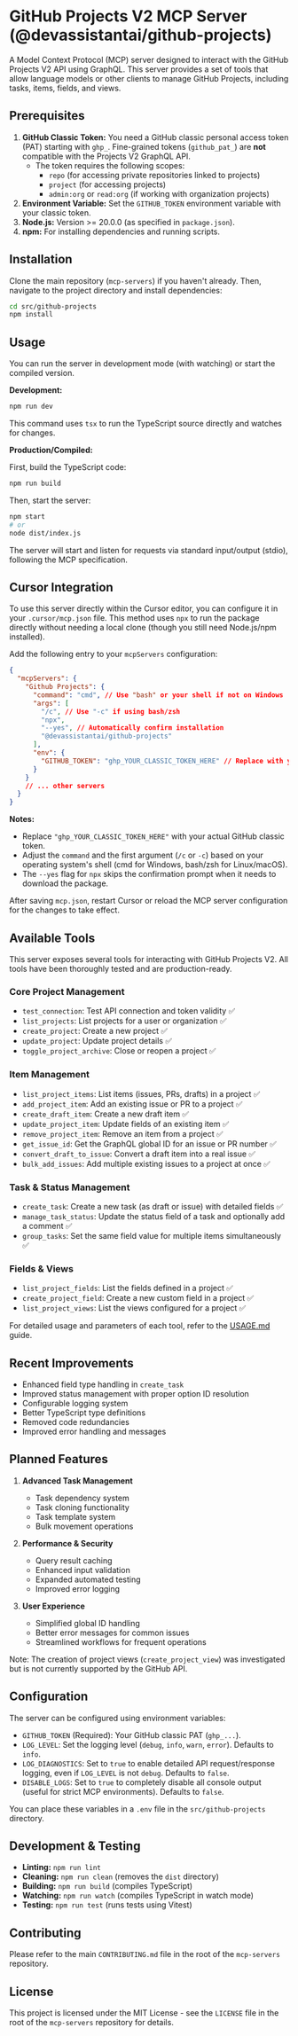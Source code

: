 # GitHub Projects V2 MCP Server (@devassistantai/github-projects)

A Model Context Protocol (MCP) server designed to interact with the GitHub Projects V2 API using GraphQL. This server provides a set of tools that allow language models or other clients to manage GitHub Projects, including tasks, items, fields, and views.

## Prerequisites

1.  **GitHub Classic Token:** You need a GitHub classic personal access token (PAT) starting with `ghp_`. Fine-grained tokens (`github_pat_`) are **not** compatible with the Projects V2 GraphQL API.
    *   The token requires the following scopes:
        *   `repo` (for accessing private repositories linked to projects)
        *   `project` (for accessing projects)
        *   `admin:org` or `read:org` (if working with organization projects)
2.  **Environment Variable:** Set the `GITHUB_TOKEN` environment variable with your classic token.
3.  **Node.js:** Version >= 20.0.0 (as specified in `package.json`).
4.  **npm:** For installing dependencies and running scripts.

## Installation

Clone the main repository (`mcp-servers`) if you haven't already. Then, navigate to the project directory and install dependencies:

```bash
cd src/github-projects
npm install
```

## Usage

You can run the server in development mode (with watching) or start the compiled version.

**Development:**

```bash
npm run dev
```

This command uses `tsx` to run the TypeScript source directly and watches for changes.

**Production/Compiled:**

First, build the TypeScript code:

```bash
npm run build
```

Then, start the server:

```bash
npm start
# or
node dist/index.js
```

The server will start and listen for requests via standard input/output (stdio), following the MCP specification.

## Cursor Integration

To use this server directly within the Cursor editor, you can configure it in your `.cursor/mcp.json` file. This method uses `npx` to run the package directly without needing a local clone (though you still need Node.js/npm installed).

Add the following entry to your `mcpServers` configuration:

```json
{
  "mcpServers": {
    "Github Projects": {
      "command": "cmd", // Use "bash" or your shell if not on Windows
      "args": [
        "/c", // Use "-c" if using bash/zsh
        "npx",
        "--yes", // Automatically confirm installation
        "@devassistantai/github-projects"
      ],
      "env": {
        "GITHUB_TOKEN": "ghp_YOUR_CLASSIC_TOKEN_HERE" // Replace with your actual token
      }
    }
    // ... other servers
  }
}
```

**Notes:**
*   Replace `"ghp_YOUR_CLASSIC_TOKEN_HERE"` with your actual GitHub classic token.
*   Adjust the `command` and the first argument (`/c` or `-c`) based on your operating system's shell (cmd for Windows, bash/zsh for Linux/macOS).
*   The `--yes` flag for `npx` skips the confirmation prompt when it needs to download the package.

After saving `mcp.json`, restart Cursor or reload the MCP server configuration for the changes to take effect.

## Available Tools

This server exposes several tools for interacting with GitHub Projects V2. All tools have been thoroughly tested and are production-ready.

### Core Project Management
*   `test_connection`: Test API connection and token validity ✅
*   `list_projects`: List projects for a user or organization ✅
*   `create_project`: Create a new project ✅
*   `update_project`: Update project details ✅
*   `toggle_project_archive`: Close or reopen a project ✅

### Item Management
*   `list_project_items`: List items (issues, PRs, drafts) in a project ✅
*   `add_project_item`: Add an existing issue or PR to a project ✅
*   `create_draft_item`: Create a new draft item ✅
*   `update_project_item`: Update fields of an existing item ✅
*   `remove_project_item`: Remove an item from a project ✅
*   `get_issue_id`: Get the GraphQL global ID for an issue or PR number ✅
*   `convert_draft_to_issue`: Convert a draft item into a real issue ✅
*   `bulk_add_issues`: Add multiple existing issues to a project at once ✅

### Task & Status Management
*   `create_task`: Create a new task (as draft or issue) with detailed fields ✅
*   `manage_task_status`: Update the status field of a task and optionally add a comment ✅
*   `group_tasks`: Set the same field value for multiple items simultaneously ✅

### Fields & Views
*   `list_project_fields`: List the fields defined in a project ✅
*   `create_project_field`: Create a new custom field in a project ✅
*   `list_project_views`: List the views configured for a project ✅

For detailed usage and parameters of each tool, refer to the [USAGE.md](USAGE.md) guide.

## Recent Improvements

*   Enhanced field type handling in `create_task`
*   Improved status management with proper option ID resolution
*   Configurable logging system
*   Better TypeScript type definitions
*   Removed code redundancies
*   Improved error handling and messages

## Planned Features

1. **Advanced Task Management**
   * Task dependency system
   * Task cloning functionality
   * Task template system
   * Bulk movement operations

2. **Performance & Security**
   * Query result caching
   * Enhanced input validation
   * Expanded automated testing
   * Improved error logging

3. **User Experience**
   * Simplified global ID handling
   * Better error messages for common issues
   * Streamlined workflows for frequent operations

Note: The creation of project views (`create_project_view`) was investigated but is not currently supported by the GitHub API.

## Configuration

The server can be configured using environment variables:

*   `GITHUB_TOKEN` (Required): Your GitHub classic PAT (`ghp_...`).
*   `LOG_LEVEL`: Set the logging level (`debug`, `info`, `warn`, `error`). Defaults to `info`.
*   `LOG_DIAGNOSTICS`: Set to `true` to enable detailed API request/response logging, even if `LOG_LEVEL` is not `debug`. Defaults to `false`.
*   `DISABLE_LOGS`: Set to `true` to completely disable all console output (useful for strict MCP environments). Defaults to `false`.

You can place these variables in a `.env` file in the `src/github-projects` directory.

## Development & Testing

*   **Linting:** `npm run lint`
*   **Cleaning:** `npm run clean` (removes the `dist` directory)
*   **Building:** `npm run build` (compiles TypeScript)
*   **Watching:** `npm run watch` (compiles TypeScript in watch mode)
*   **Testing:** `npm run test` (runs tests using Vitest)

## Contributing

Please refer to the main `CONTRIBUTING.md` file in the root of the `mcp-servers` repository.

## License

This project is licensed under the MIT License - see the `LICENSE` file in the root of the `mcp-servers` repository for details. 